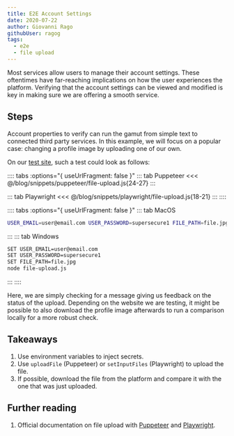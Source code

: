 ```yaml
---
title: E2E Account Settings
date: 2020-07-22
author: Giovanni Rago
githubUser: ragog
tags: 
  - e2e
  - file upload
---
```


Most services allow users to manage their account settings. These oftentimes have far-reaching implications on how the user experiences the platform. Verifying that the account settings can be viewed and modified is key in making sure we are offering a smooth service.

<!-- more -->


## Steps

Account properties to verify can run the gamut from simple text to connected third party services. In this example, we will focus on a popular case: changing a profile image by uploading one of our own. 

On our [test site](https://danube-webshop.herokuapp.com/), such a test could look as follows:

:::: tabs :options="{ useUrlFragment: false }"
::: tab Puppeteer 
<<< @/blog/snippets/puppeteer/file-upload.js{24-27}
:::

::: tab Playwright
<<< @/blog/snippets/playwright/file-upload.js{18-21}
:::
::::

:::: tabs :options="{ useUrlFragment: false }"
::: tab MacOS
```sh
USER_EMAIL=user@email.com USER_PASSWORD=supersecure1 FILE_PATH=file.jpg node file-upload.js
```
:::
::: tab Windows
```sh
SET USER_EMAIL=user@email.com
SET USER_PASSWORD=supersecure1
SET FILE_PATH=file.jpg
node file-upload.js
```
:::
::::

Here, we are simply checking for a message giving us feedback on the status of the upload. Depending on the website we are testing, it might be possible to also download the profile image afterwards to run a comparison locally for a more robust check.

## Takeaways
1. Use environment variables to inject secrets.
2. Use `uploadFile` (Puppeteer) or `setInputFiles` (Playwright) to upload the file.
3. If possible, download the file from the platform and compare it with the one that was just uploaded.

## Further reading
1. Official documentation on file upload with [Puppeteer](https://pptr.dev/#?product=Puppeteer&version=v5.2.1&show=api-elementhandleuploadfilefilepaths) and [Playwright](https://playwright.dev/#version=v1.3.0&path=docs%2Fapi.md&q=elementhandlesetinputfilesfiles-options).

